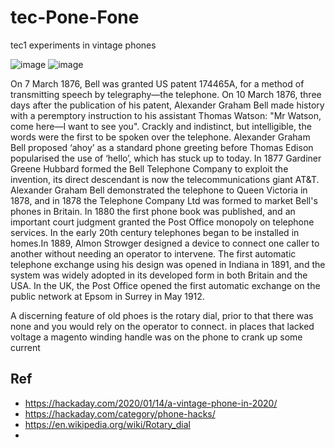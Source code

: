 # tec-Pone-Fone
tec1 experiments in vintage phones

![image](https://user-images.githubusercontent.com/58069246/168202805-ae024a3f-457b-42f4-8221-580daef8b7c5.png)
![image](https://user-images.githubusercontent.com/58069246/168202899-df387ce6-9748-48f2-a904-61d9274f8b9d.png)


On 7 March 1876, Bell was granted US patent 174465A, for a method of transmitting speech by telegraphy—the telephone. On 10 March 1876, three days after the publication of his patent, Alexander Graham Bell made history with a peremptory instruction to his assistant Thomas Watson:  "Mr Watson, come here—I want to see you". Crackly and indistinct, but intelligible, the words were the first to be spoken over the telephone. Alexander Graham Bell proposed ‘ahoy’ as a standard phone greeting before Thomas Edison popularised the use of ‘hello’, which has stuck up to today. In 1877 Gardiner Greene Hubbard formed the Bell Telephone Company to exploit the invention, its direct descendant is now the telecommunications giant AT&T.  Alexander Graham Bell demonstrated the telephone to Queen Victoria in 1878, and in 1878 the Telephone Company Ltd was formed to market Bell's phones in Britain. In 1880 the first phone book was published, and an important court judgment granted the Post Office monopoly on telephone services. In the early 20th century telephones began to be installed in homes.In 1889, Almon Strowger designed a device to connect one caller to another without needing an operator to intervene. The first automatic telephone exchange using his design was opened in Indiana in 1891, and the system was widely adopted in its developed form in both Britain and the USA. In the UK, the Post Office opened the first automatic exchange on the public network at Epsom in Surrey in May 1912. 



A discerning feature of old phoes is the rotary dial, prior to that there was none and you would rely on the operator to connect. in places that lacked voltage a magento winding handle was on the phone to crank up some current



## Ref
- https://hackaday.com/2020/01/14/a-vintage-phone-in-2020/
- https://hackaday.com/category/phone-hacks/
- https://en.wikipedia.org/wiki/Rotary_dial
- 
